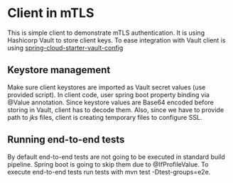 # Client in mTLS

This is simple client to demonstrate mTLS authentication. It is using Hashicorp Vault to store client keys.
To ease integration with Vault client is using [spring-cloud-starter-vault-config][1]

## Keystore management

Make sure client keystores are imported as Vault secret values (use provided script). In client code, user spring boot
property binding via @Value annotation. Since keystore values are Base64 encoded before storing in Vault, client has
to decode them. Also, since we have to provide path to _jks_ files, client is creating temporary files to configure SSL.

## Running end-to-end tests
By default end-to-end tests are not going to be executed in standard build pipeline. Spring boot is going to skip them
due to @IfProfileValue.
To execute end-to-end tests run tests with mvn test -Dtest-groups=e2e.

[1]: http://cloud.spring.io/spring-cloud-vault/
